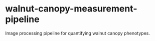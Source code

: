 # walnut-canopy-measurement-pipeline
Image processing pipeline for quantifying walnut canopy phenotypes.
